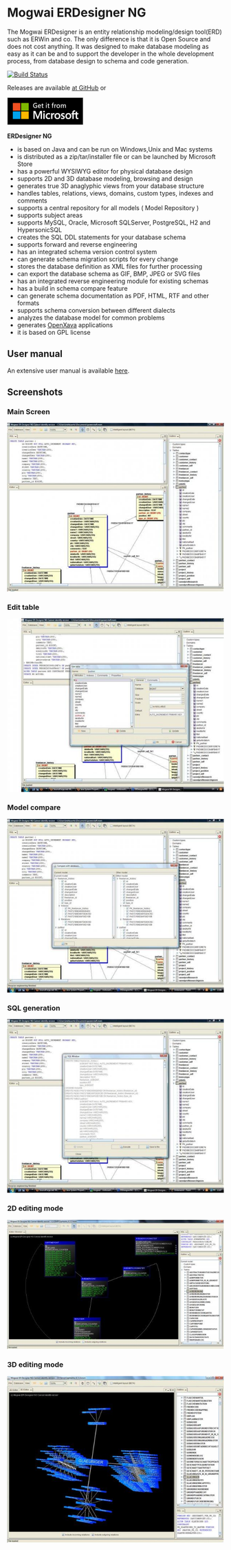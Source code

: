 # Mogwai ERDesigner NG

The Mogwai ERDesigner is an entity relationship modeling/design tool(ERD) such as ERWin and co. The only difference is that it is Open Source and does not cost anything. It was designed to make database modeling as easy as it can be and to support the developer in the whole development process, from database design to schema and code generation.

[![Build Status](https://travis-ci.org/mirkosertic/MogwaiERDesignerNG.svg?branch=master)](https://travis-ci.org/mirkosertic/MogwaiERDesignerNG)


Releases are available [at GitHub](https://github.com/mirkosertic/MogwaiERDesignerNG/releases) or

[![](screenshots/MSStore.png)](https://www.microsoft.com/en-us/p/erdesigner-ng/9mz4zgjc5rj3)

**ERDesigner NG**
* is based on Java and can be run on Windows,Unix and Mac systems
* is distributed as a zip/tar/installer file or can be launched by Microsoft Store
* has a powerful WYSIWYG editor for physical database design
* supports 2D and 3D database modeling, browsing and design
* generates true 3D anaglyphic views from your database structure
* handles tables, relations, views, domains, custom types, indexes and comments
* supports a central repository for all models ( Model Repository )
* supports subject areas
* supports MySQL, Oracle, Microsoft SQLServer, PostgreSQL, H2 and HypersonicSQL
* creates the SQL DDL statements for your database schema
* supports forward and reverse engineering
* has an integrated schema version control system
* can generate schema migration scripts for every change
* stores the database definition as XML files for further processing
* can export the database schema as GIF, BMP, JPEG or SVG files
* has an integrated reverse engineering module for existing schemas
* has a build in schema compare feature
* can generate schema documentation as PDF, HTML, RTF and other formats
* supports schema conversion between different dialects
* analyzes the database model for common problems
* generates [OpenXava](https://www.openxava.org/) applications
* it is based on GPL license

## User manual

An extensive user manual is available [here](userdoc/MogwaiERDesignerNG.pdf).

## Screenshots

### Main Screen
![Main Screen](screenshots/main_screen.jpg)

### Edit table
![Edit table](screenshots/edit_table.jpg)

### Model compare
![Model compare](screenshots/model_compare.jpg)

### SQL generation
![SQL generation](screenshots/sql_generation.jpg)

### 2D editing mode
![2D mode](screenshots/2d_editing_mode.jpg)

### 3D editing mode
![3D mode](screenshots/3d_editing_mode.jpg)